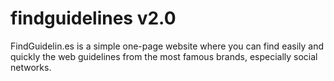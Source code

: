 # findguidelines v2.0

FindGuidelin.es is a simple one-page website where you can find easily and quickly the web guidelines from the most famous brands, especially social networks.
